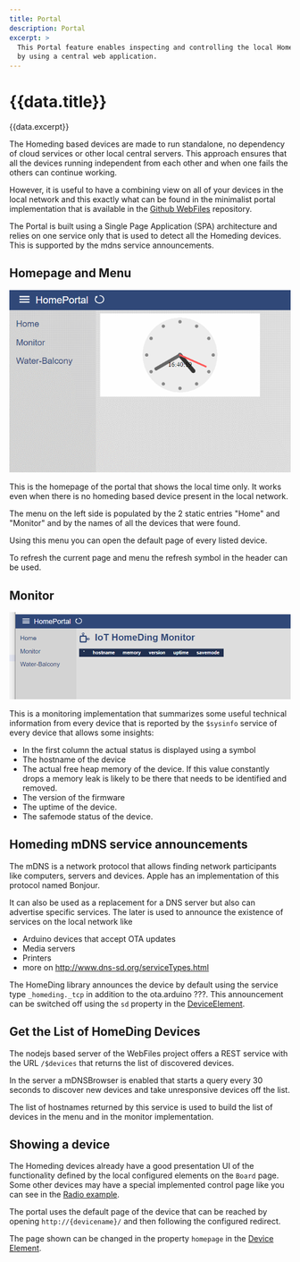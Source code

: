 ```yaml
---
title: Portal
description: Portal
excerpt: >
  This Portal feature enables inspecting and controlling the local HomeDing devices
  by using a central web application.
---
```


# {{data.title}}

{{data.excerpt}}

The Homeding based devices are made to run standalone, no dependency of cloud services or other local central servers. 
This approach ensures that all the devices running independent from each other and when one fails the others can continue working.

However, it is useful to have a combining view on all of your devices in the local network
and this exactly what can be found in the minimalist portal implementation that is available in the [Github WebFiles](https://github.com/HomeDing/WebFiles) repository. 

The Portal is built using a Single Page Application (SPA) architecture and relies on one service only that is used to detect all the Homeding devices. This is supported by the mdns service announcements.


## Homepage and Menu

![Portal Homepage](/portal/homepage.png)

This is the homepage of the portal that shows the local time only. It works even when there is no homeding based device present in the local network.

The menu on the left side is populated by the 2 static entries "Home" and "Monitor" and by the names of all the devices that were found.

Using this menu you can open the default page of every listed device. 

To refresh the current page and menu the refresh symbol in the header can be used.


## Monitor

![Portal Homepage](/portal/monitor.png)

This is a monitoring implementation that summarizes some useful technical information from every device that is reported by the `$sysinfo` service of every device that allows some insights:

* In the first column the actual status is displayed using a symbol
* The hostname of the device
* The actual free heap memory of the device. If this value constantly drops a memory leak is likely to be there that needs to be identified and removed.
* The version of the firmware
* The uptime of the device. 
* The safemode status of the device.


## Homeding mDNS service announcements

The mDNS is a network protocol that allows finding network participants like computers, servers and devices.
Apple has an implementation of this protocol named Bonjour.

It can also be used as a replacement for a DNS server but also can advertise specific services. The later is used to announce the existence of services on the local network like

* Arduino devices that accept OTA updates
* Media servers
* Printers
* more on <http://www.dns-sd.org/serviceTypes.html>

The HomeDing library announces the device by default using the service type `_homeding._tcp` in addition to the ota.arduino ???.
This announcement can be switched off using the `sd` property in the [DeviceElement](/elements/device.md).

<!-- The ESP boards cannot only be used for supporting electronic devices like sensors, switches or built into devices but can also be used as a general purpose web server.

So why not using a board to create a web portal that combines the functionality of multiple devices into a single presentation. -->


## Get the List of HomeDing Devices

The nodejs based server of the WebFiles project offers a REST service with the URL `/$devices` that returns the list of discovered devices.

In the server a mDNSBrowser is enabled that starts a query every 30 seconds to discover new devices and take unresponsive devices off the list.

The list of hostnames returned by this service is used to build the list of devices in the menu and in the monitor implementation.


## Showing a device 

The Homeding devices already have a good presentation UI of the functionality defined by the local configured elements on the `Board` page.
Some other devices may have a special implemented control page like you can see in the [Radio example](/examples/radio.md).

The portal uses the default page of the device that can be reached by opening `http://{devicename}/` and then following the configured redirect.

The page shown can be changed in the property `homepage` in the [Device Element](/elements/device.md).



<!-- 
https://openconnectivity.org/developer/specifications/upnp-resources/upnp/

https://openconnectivity.org/developer/specifications/upnp-resources
https://web.archive.org/web/20151107123618/http://upnp.org/specs/arch/UPnP-arch-DeviceArchitecture-v2.0.pdf

http://wiki.micasaverde.com/index.php/Luup_UPNP_Files -->

